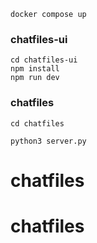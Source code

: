 
```shell
docker compose up
```


### chatfiles-ui

```shell
cd chatfiles-ui
npm install
npm run dev
```

### chatfiles
```shell
cd chatfiles
```

```shell
python3 server.py
```
# chatfiles
# chatfiles
